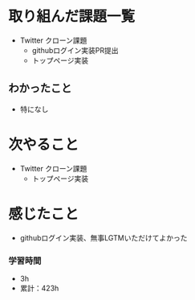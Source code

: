 # 取り組んだ課題一覧

- Twitter クローン課題 
    - githubログイン実装PR提出
    - トップページ実装

## わかったこと

- 特になし

# 次やること

- Twitter クローン課題 
    - トップページ実装


# 感じたこと

- githubログイン実装、無事LGTMいただけてよかった

### 学習時間

- 3h
- 累計：423h
